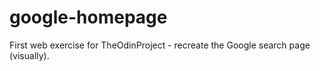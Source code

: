 # google-homepage
First web exercise for TheOdinProject - recreate the Google search page (visually).
